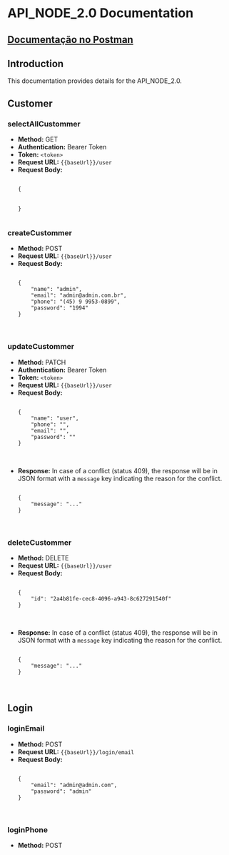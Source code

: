 <!DOCTYPE html>
<html lang="en">
<head>
    <meta charset="UTF-8">
    <meta name="viewport" content="width=device-width, initial-scale=1.0">

</head>
<body>

<h1>API_NODE_2.0 Documentation</h1>

<h2><a href="https://documenter.getpostman.com/view/9314131/2sA2r824DW#2c2e9701-0c4b-4eab-809a-e574a00b30ee">Documentação no Postman</a></h2>

<h2>Introduction</h2>
<p>This documentation provides details for the API_NODE_2.0.</p>

<h2>Customer</h2>

<h3>selectAllCustommer</h3>

<ul>
    <li><strong>Method:</strong> GET</li>
    <li><strong>Authentication:</strong> Bearer Token</li>
    <li><strong>Token:</strong> <code>&lt;token&gt;</code></li>
    <li><strong>Request URL:</strong> <code>{{baseUrl}}/user</code></li>
    <li><strong>Request Body:</strong></li>
    <pre>
<code>
{

}
</code>
    </pre>
</ul>

<h3>createCustommer</h3>

<ul>
    <li><strong>Method:</strong> POST</li>
    <li><strong>Request URL:</strong> <code>{{baseUrl}}/user</code></li>
    <li><strong>Request Body:</strong></li>
    <pre>
<code>
{
    "name": "admin",
    "email": "admin@admin.com.br",
    "phone": "(45) 9 9953-0899",
    "password": "1994"
}
</code>
    </pre>
</ul>

<h3>updateCustommer</h3>

<ul>
    <li><strong>Method:</strong> PATCH</li>
    <li><strong>Authentication:</strong> Bearer Token</li>
    <li><strong>Token:</strong> <code>&lt;token&gt;</code></li>
    <li><strong>Request URL:</strong> <code>{{baseUrl}}/user</code></li>
    <li><strong>Request Body:</strong></li>
    <pre>
<code>
{
    "name": "user",
    "phone": "",
    "email": "",
    "password": ""
}
</code>
    </pre>
    <li><strong>Response:</strong> In case of a conflict (status 409), the response will be in JSON format with a <code>message</code> key indicating the reason for the conflict.</li>
    <pre>
<code>
{
    "message": "..."
}
</code>
    </pre>
</ul>

<h3>deleteCustommer</h3>

<ul>
    <li><strong>Method:</strong> DELETE</li>
    <li><strong>Request URL:</strong> <code>{{baseUrl}}/user</code></li>
    <li><strong>Request Body:</strong></li>
    <pre>
<code>
{
    "id": "2a4b81fe-cec8-4096-a943-8c627291540f"
}
</code>
    </pre>
    <li><strong>Response:</strong> In case of a conflict (status 409), the response will be in JSON format with a <code>message</code> key indicating the reason for the conflict.</li>
    <pre>
<code>
{
    "message": "..."
}
</code>
    </pre>
</ul>

<h2>Login</h2>

<h3>loginEmail</h3>

<ul>
    <li><strong>Method:</strong> POST</li>
    <li><strong>Request URL:</strong> <code>{{baseUrl}}/login/email</code></li>
    <li><strong>Request Body:</strong></li>
    <pre>
<code>
{
    "email": "admin@admin.com",
    "password": "admin"
}
</code>
    </pre>
</ul>

<h3>loginPhone</h3>

<ul>
    <li><strong>Method:</strong> POST</li
